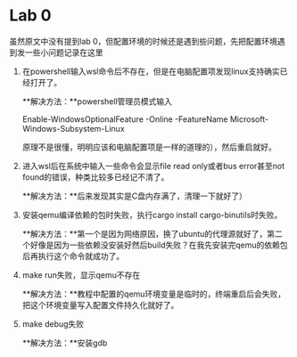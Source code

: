 # Lab 0

虽然原文中没有提到lab 0，但配置环境的时候还是遇到些问题，先把配置环境遇到发一些小问题记录在这里

1. 在powershell输入wsl命令后不存在，但是在电脑配置项发现linux支持确实已经打开了。

   **解决方法：**powershell管理员模式输入

   Enable-WindowsOptionalFeature -Online -FeatureName Microsoft-Windows-Subsystem-Linux

   原理不是很懂，明明应该和电脑配置项是一样的道理的），然后重启就好。

2. 进入wsl后在系统中输入一些命令会显示file read only或者bus error甚至not found的错误，种类比较多已经记不清了。

   **解决方法：**后来发现其实是C盘内存满了，清理一下就好了）
   
3. 安装qemu编译依赖的包时失败，执行cargo install cargo-binutils时失败。

   **解决方法：**第一个是因为网络原因，换了ubuntu的代理源就好了，第二个好像是因为一些依赖没安装好然后build失败？在我先安装完qemu的依赖包后再执行这个命令就成功了。

4. make run失败，显示qemu不存在

   **解决方法：**教程中配置的qemu环境变量是临时的，终端重启后会失败，把这个环境变量写入配置文件持久化就好了。

5. make debug失败

   **解决方法：**安装gdb


